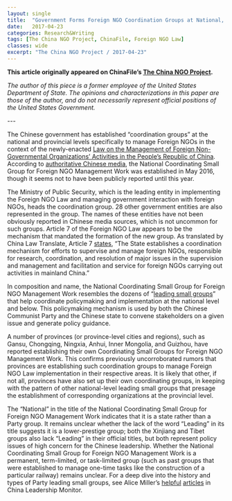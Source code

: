 ```yaml
---
layout: single
title:  "Government Forms Foreign NGO Coordination Groups at National, Provincial Levels"
date:   2017-04-23
categories: Research&Writing
tags: [The China NGO Project, ChinaFile, Foreign NGO Law]
classes: wide
excerpt: "The China NGO Project / 2017-04-23"
---
```



**This article originally appeared on ChinaFile’s [The China NGO Project](http://t.umblr.com/redirect?z=http%3A%2F%2Fwww.chinafile.com%2Fngo%2Fanalysis%2Fwhich-psus-listed-mps-are-not-yet-serving-such&amp;t=NzlkMWM1MGU1YWFmZTRiMGRjODc0MGQwYjYxMjVmNDYwN2U1Y2NlNixUNWtCblRsUA%3D%3D&amp;b=t%3AvcwTfvVCfSvZR0tEZUCrFw&amp;p=http%3A%2F%2Fjessicabatke.com%2Fpost%2F168609673017%2Fwhich-psus-listed-by-the-mps-are-not-yet-serving&amp;m=0http://www.chinafile.com/ngo/analysis/government-forms-foreign-ngo-coordination-groups-national-provincial-levels).**

*The author of this piece is a former employee of the United States Department of State. The opinions and characterizations in this paper are those of the author, and do not necessarily represent official positions of the United States Government.*


--- <br>

The Chinese government has established “coordination groups” at the national and provincial levels specifically to manage Foreign NGOs in the context of the newly-enacted [Law on the Management of Foreign Non-Governmental Organizations’ Activities in the People’s Republic of China](http://chinafile.com/node/36406). According to [authoritative Chinese media](http://news.xinhuanet.com/legal/2017-02/08/c_1120433038.htm), the National Coordinating Small Group for Foreign NGO Management Work was established in May 2016, though it seems not to have been publicly reported until this year.

The Ministry of Public Security, which is the leading entity in implementing the Foreign NGO Law and managing government interaction with foreign NGOs, heads the coordination group. 28 other government entities are also represented in the group. The names of these entities have not been obviously reported in Chinese media sources, which is not uncommon for such groups. Article 7 of the Foreign NGO Law appears to be the mechanism that mandated the formation of the new group. As translated by China Law Translate, Article 7 [states](http://www.chinalawtranslate.com/2016-foreign-ngo-law/?lang=en), “The State establishes a coordination mechanism for efforts to supervise and manage foreign NGOs, responsible for research, coordination, and resolution of major issues in the supervision and management and facilitation and service for foreign NGOs carrying out activities in mainland China.”

In composition and name, the National Coordinating Small Group for Foreign NGO Management Work resembles the dozens of “[leading small groups](https://www.merics.org/en/about-us/merics-analysis/infographicchina-mapping/the-whos-who-of-chinas-leading-small-groups/)” that help coordinate policymaking and implementation at the national level and below. This policymaking mechanism is used by both the Chinese Communist Party and the Chinese state to convene stakeholders on a given issue and generate policy guidance.

A number of provinces (or province-level cities and regions), such as Gansu, Chongqing, Ningxia, Anhui, Inner Mongolia, and Guizhou, have reported establishing their own Coordinating Small Groups for Foreign NGO Management Work. This confirms previously uncorroborated rumors that provinces are establishing such coordination groups to manage Foreign NGO Law implementation in their respective areas. It is likely that other, if not all, provinces have also set up their own coordinating groups, in keeping with the pattern of other national-level leading small groups that presage the establishment of corresponding organizations at the provincial level.

The “National” in the title of the National Coordinating Small Group for Foreign NGO Management Work indicates that it is a state rather than a Party group. It remains unclear whether the lack of the word “Leading” in its title suggests it is a lower-prestige group; both the Xinjiang and Tibet groups also lack “Leading” in their official titles, but both represent policy issues of high concern for the Chinese leadership. Whether the National Coordinating Small Group for Foreign NGO Management Work is a permanent, term-limited, or task-limited group (such as past groups that were established to manage one-time tasks like the construction of a particular railway) remains unclear. For a deep dive into the history and types of Party leading small groups, see Alice Miller’s [helpful](http://www.hoover.org/sites/default/files/uploads/documents/CLM26AM.pdf) [articles](http://www.hoover.org/sites/default/files/research/docs/clm44am.pdf) in China Leadership Monitor.
